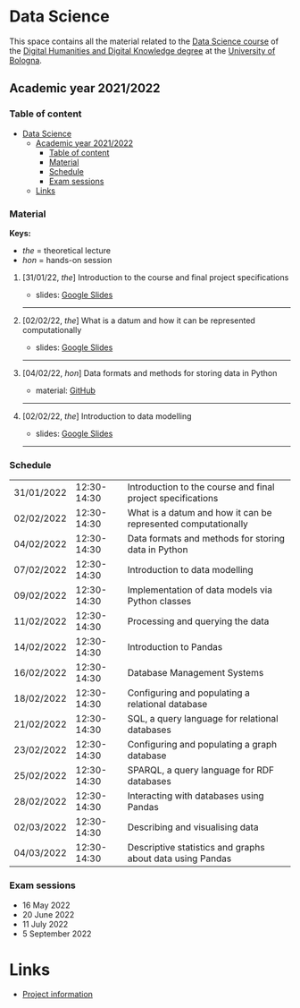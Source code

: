 # Data Science

This space contains all the material related to the [Data Science course](https://www.unibo.it/en/teaching/course-unit-catalogue/course-unit/2021/467046) of the [Digital Humanities and Digital Knowledge degree](https://corsi.unibo.it/2cycle/DigitalHumanitiesKnowledge) at the [University of Bologna](http://www.unibo.it/en).

## Academic year 2021/2022

### Table of content

- [Data Science](#data-science)
  - [Academic year 2021/2022](#academic-year-20212022)
    - [Table of content](#table-of-content)
    - [Material](#material)
    - [Schedule](#schedule)
    - [Exam sessions](#exam-sessions)
  - [Links](#links)

### Material

**Keys:**

- _the_ = theoretical lecture
- _hon_ = hands-on session

1. [31/01/22, *the*] Introduction to the course and final project specifications
   - slides: [Google Slides](https://docs.google.com/presentation/d/1BxXC3jrVAPsZs8IRdh33ljbMMkfFvvVD8DzHlvJp-yw/edit?usp=sharing)
   <hr />

2. [02/02/22, *the*] What is a datum and how it can be represented computationally
   - slides: [Google Slides](https://docs.google.com/presentation/d/174Mcbd9hHrWboYr3PaIUzn4qxWbB70HoVCwwZ7BMAZk/edit?usp=sharing)
   <hr />

3. [04/02/22, *hon*] Data formats and methods for storing data in Python
   - material: [GitHub](https://github.com/comp-data/2021-2022/tree/main/docs/handson/01)
   <hr />

4. [02/02/22, *the*] Introduction to data modelling
   - slides: [Google Slides](https://docs.google.com/presentation/d/1HQ70N95O-5kj1QfMCmdpicwpEH0KUWir8awmw0W2s1g/edit?usp=sharing)
   <hr />

### Schedule

<table>
    <tr><td>31/01/2022</td><td>12:30-14:30</td><td>Introduction to the course and final project specifications</td></tr>
	<tr><td>02/02/2022</td><td>12:30-14:30</td><td>What is a datum and how it can be represented computationally</td></tr>
	<tr><td>04/02/2022</td><td>12:30-14:30</td><td>Data formats and methods for storing data in Python</td></tr>
	<tr><td>07/02/2022</td><td>12:30-14:30</td><td>Introduction to data modelling</td></tr>
	<tr><td>09/02/2022</td><td>12:30-14:30</td><td>Implementation of data models via Python classes</td></tr>
	<tr><td>11/02/2022</td><td>12:30-14:30</td><td>Processing and querying the data</td></tr>
	<tr><td>14/02/2022</td><td>12:30-14:30</td><td>Introduction to Pandas</td></tr>
	<tr><td>16/02/2022</td><td>12:30-14:30</td><td>Database Management Systems</td></tr>
	<tr><td>18/02/2022</td><td>12:30-14:30</td><td>Configuring and populating a relational database</td></tr>
	<tr><td>21/02/2022</td><td>12:30-14:30</td><td>SQL, a query language for relational databases</td></tr>
	<tr><td>23/02/2022</td><td>12:30-14:30</td><td>Configuring and populating a graph database</td></tr>
	<tr><td>25/02/2022</td><td>12:30-14:30</td><td>SPARQL, a query language for RDF databases</td></tr>
	<tr><td>28/02/2022</td><td>12:30-14:30</td><td>Interacting with databases using Pandas</td></tr>
	<tr><td>02/03/2022</td><td>12:30-14:30</td><td>Describing and visualising data</td></tr>
	<tr><td>04/03/2022</td><td>12:30-14:30</td><td>Descriptive statistics and graphs about data using Pandas</td></tr>
</table>

### Exam sessions

- 16 May 2022
- 20 June 2022
- 11 July 2022
- 5 September 2022

# Links

- [Project information](https://github.com/comp-data/2021-2022/tree/main/docs/project)
